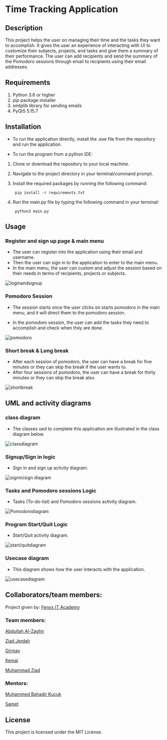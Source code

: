# Time Tracking Application

## Description

This project helps the user on managing their time and the tasks they want to accomplish. It gives the user an experience of interacting with UI to customize their subjects, projects, and tasks and give them a summary of their performance. The user can add recipients and send the summary of the Pomodoro sessions through email to recipients using their email addresses.

## Requirements 

 1. Python 3.6 or higher
 2. pip package installer
 3. smtplib library for sending emails
 4. PyQt5 5.15.7

 ## Installation

* To run the application directly, install the .exe file from the repository and run the application.

* To run the program from a python IDE:
1.  Clone or download the repository to your local machine.
2. Navigate to the project directory in your terminal/command prompt.
    
3. Install the required packages by running the 
following command:

        pip install -r requirements.txt

4. Run the main.py file by typing the following command in your terminal:

        python3 main.py
## Usage



###  Register and sign up page & main menu


* The user can register into the application using their email and username.
* Then the user can sign in to the application to enter to the main menu.
* In the main menu, the user can custom and adjust the session based on their needs in terms of recipients, projects or subjects.

![loginandsignup](UI/UIScreenshots/combine_images1.jpg)


### Pomodoro Session

* The session starts once the user clicks on starts pomodoro in the main menu, and it will direct them to the pomodoro session.

* In the pomodoro session, the user can add the tasks they need to accomplish and check when they are done.

![pomodoro](UI/UIScreenshots/03-Pomodoro.png)

### Short break & Long break

* After each session of pomodoro, the user can have a break for five minutes or they can skip the break if the user wants to. 
* After four sessions of pomodoro, the user can have a break for thirty minutes or they can skip the break also. 


![shortbreak](UI/UIScreenshots/combine_images2.jpg)



## UML and activity diagrams


### class diagram
* The classes ued to complete this application are illustrated in the class diagram below.


![classdiagram](UML_diagrams/class_diagram.jpg)


### Signup/Sign in logic


* Sign in and sign up activity diagram.


![signin/sign diagram](UML_diagrams/Signup_login.jpg)

### Tasks and Pomodoro sessions Logic

* Tasks (To-do-list) and Pomodoro sessions activity diagram.

![Pomodorodiagram](UML_diagrams/Task_and_pomodoro.jpg)

###  Program Start/Quit Logic

* Start/Quit activity diagram.

![start/quitdiagram](UML_diagrams/Start_quit.jpg)

### Usecase diagram

* This diagram shows how the user interacts with the application. 

![usecasediagram](UML_diagrams/Usecase_diagram.jpg)

## Collaborators/team members:

Project given by: [Fenyx IT Academy](https://github.com/fenyx-it-academy)

### Team members:

[Abdullah Al-Zaghir](https://github.com/abdullahalzaghir)

[Ziad Jerdah](https://github.com/ziad-jradeh)

[Girmay](https://github.com/gmaknl21)

[Kemal](https://github.com/Kemal919191)

[Muhammad Ziad](https://github.com/MuhammadZiad)

### Mentors:

[Muhammed Bahadir Kucuk](https://github.com/kucukbahadirh)

[Samet](https://github.com/s4mto)


## License 

This project is licensed under the MIT License.








